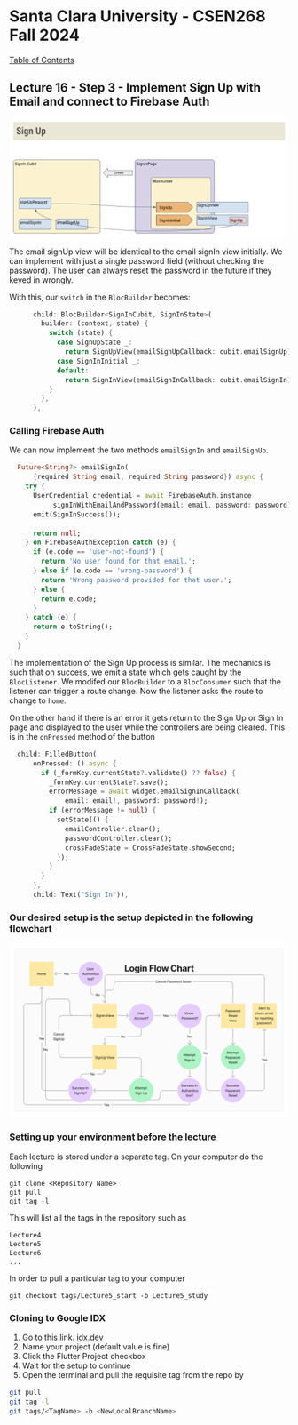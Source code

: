 # Santa Clara University - CSEN268 Fall 2024

[Table of Contents](/toc.md)


## Lecture 16 - Step 3 - Implement Sign Up with Email and connect to Firebase Auth

![Step 3](/assets/images/AuthStep3.png)

The email signUp view will be identical to the email signIn view initially. We can implement with just a single password field (without checking the password). The user can always reset the password in the future if they keyed in wrongly.

With this, our `switch` in the `BlocBuilder` becomes:
```dart
      child: BlocBuilder<SignInCubit, SignInState>(
        builder: (context, state) {
          switch (state) {
            case SignUpState _:
              return SignUpView(emailSignUpCallback: cubit.emailSignUp);
            case SignInInitial _:
            default:
              return SignInView(emailSignInCallback: cubit.emailSignIn);
          }
        },
      ),
```

### Calling Firebase Auth
We can now implement the two methods `emailSignIn` and `emailSignUp`.
```dart
  Future<String?> emailSignIn(
      {required String email, required String password}) async {
    try {
      UserCredential credential = await FirebaseAuth.instance
          .signInWithEmailAndPassword(email: email, password: password);
      emit(SignInSuccess());

      return null;
    } on FirebaseAuthException catch (e) {
      if (e.code == 'user-not-found') {
        return 'No user found for that email.';
      } else if (e.code == 'wrong-password') {
        return 'Wrong password provided for that user.';
      } else {
        return e.code;
      }
    } catch (e) {
      return e.toString();
    }
  }
```
The implementation of the Sign Up process is similar. The mechanics is such that on success, we emit a state which gets caught by the `BlocListener`. We modifed our `BlocBuilder` to a `BlocConsumer` such that the listener can trigger a route change. Now the listener asks the route to change to `home`.

On the other hand if there is an error it gets return to the Sign Up or Sign In page and displayed to the user while the controllers are being cleared. This is  in the `onPressed` method of the button
```dart
  child: FilledButton(
      onPressed: () async {
        if (_formKey.currentState?.validate() ?? false) {
          _formKey.currentState?.save();
          errorMessage = await widget.emailSignInCallback(
              email: email!, password: password!);
          if (errorMessage != null) {
            setState(() {
              emailController.clear();
              passwordController.clear();
              crossFadeState = CrossFadeState.showSecond;
            });
          }
        }
      },
      child: Text("Sign In")),
```

### Our desired setup is the setup depicted in the following flowchart

![Login Flow](/assets/images/LoginFlowChart.png)

### Setting up your environment before the lecture

Each lecture is stored under a separate tag. On your computer do the following

    git clone <Repository Name>
    git pull
    git tag -l

This will list all the tags in the repository such as

    Lecture4
    Lecture5
    Lecture6
    ...

In order to pull a particular tag to your computer

    git checkout tags/Lecture5_start -b Lecture5_study

### Cloning to Google IDX

1. Go to this link. [idx.dev](https://idx.google.com/import?url=https://github.com/mehmetartun/CSEN268-F24)
2. Name your project (default value is fine)
3. Click the Flutter Project checkbox
4. Wait for the setup to continue
5. Open the terminal and pull the requisite tag from the repo by
```zsh
git pull
git tag -l
git tags/<TagName> -b <NewLocalBranchName>
```



